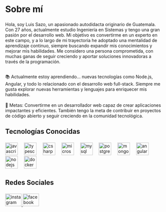 <h1 align="left">Sobre mí</h1>

###

<p align="left">Hola, soy Luis Sazo, un apasionado autodidacta originario de Guatemala. Con 27 años, actualmente estudio Ingeniería en Sistemas y tengo una gran pasión por el desarrollo web. Mi objetivo es convertirme en un experto en este campo, y a lo largo de mi trayectoria he adoptado una mentalidad de aprendizaje continuo, siempre buscando expandir mis conocimientos y mejorar mis habilidades. Me considero una persona comprometida, con muchas ganas de seguir creciendo y aportar soluciones innovadoras a través de la programación.</p>

###

<h2 align="left"></h2>

###

<p align="left">📚 Actualmente estoy aprendiendo... nuevas tecnologías como Node.js, Angular, y todo lo relacionado con el desarrollo web full-stack. Siempre me gusta explorar nuevas herramientas y lenguajes para enriquecer mis habilidades.<br><br>🎯 Metas: Convertirme en un desarrollador web capaz de crear aplicaciones impactantes y eficientes. También tengo la meta de contribuir en proyectos de código abierto y seguir creciendo en la comunidad tecnológica.</p>

###

<h2 align="left">Tecnologías Conocidas</h2>

###

<div align="left">
  <img src="https://cdn.jsdelivr.net/gh/devicons/devicon/icons/javascript/javascript-original.svg" height="40" alt="javascript logo"  />
  <img width="12" />
  <img src="https://cdn.jsdelivr.net/gh/devicons/devicon/icons/typescript/typescript-original.svg" height="40" alt="typescript logo"  />
  <img width="12" />
  <img src="https://cdn.jsdelivr.net/gh/devicons/devicon/icons/csharp/csharp-original.svg" height="40" alt="csharp logo"  />
  <img width="12" />
  <img src="https://cdn.jsdelivr.net/gh/devicons/devicon/icons/microsoftsqlserver/microsoftsqlserver-plain.svg" height="40" alt="microsoftsqlserver logo"  />
  <img width="12" />
  <img src="https://cdn.jsdelivr.net/gh/devicons/devicon/icons/mysql/mysql-original.svg" height="40" alt="mysql logo"  />
  <img width="12" />
  <img src="https://cdn.jsdelivr.net/gh/devicons/devicon/icons/postgresql/postgresql-original.svg" height="40" alt="postgresql logo"  />
  <img width="12" />
  <img src="https://cdn.jsdelivr.net/gh/devicons/devicon/icons/mongodb/mongodb-original.svg" height="40" alt="mongodb logo"  />
  <img width="12" />
  <img src="https://cdn.jsdelivr.net/gh/devicons/devicon/icons/angularjs/angularjs-original.svg" height="40" alt="angularjs logo"  />
  <img width="12" />
  <img src="https://cdn.jsdelivr.net/gh/devicons/devicon/icons/nodejs/nodejs-original.svg" height="40" alt="nodejs logo"  />
  <img width="12" />
  <img src="https://cdn.jsdelivr.net/gh/devicons/devicon/icons/docker/docker-original.svg" height="40" alt="docker logo"  />
</div>

###

<h2 align="left">Redes Sociales</h2>

###

<div align="left">
  <a href="https://www.instagram.com/enriqueszrosales?igsh=YnBnMG9nY3MxMnRj">
  <img src="https://raw.githubusercontent.com/maurodesouza/profile-readme-generator/master/src/assets/icons/social/instagram/default.svg" width="52" height="40" alt="instagram logo"  />
  </a>
  <a href="https://www.facebook.com/share/1Ut1UzgJBw/">
  <img src="https://raw.githubusercontent.com/maurodesouza/profile-readme-generator/master/src/assets/icons/social/facebook/default.svg" width="52" height="40" alt="facebook logo"  />
  </a>
</div>

###
